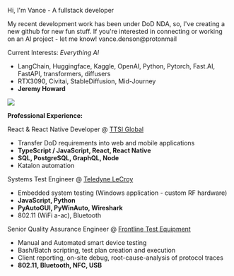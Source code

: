 Hi, I'm Vance - A fullstack developer

My recent development work has been under DoD NDA, so, I've creating a new github for new fun stuff.
If you're interested in connecting or working on an AI project - let me know! vance.denson@protonmail

Current Interests: *Everything AI*
- LangChain, Huggingface, Kaggle, OpenAI, Python, Pytorch, Fast.AI, FastAPI, transformers, diffusers
- RTX3090, Civitai, StableDiffusion, Mid-Journey
- __Jeremy Howard__

![](https://image.civitai.com/xG1nkqKTMzGDvpLrqFT7WA/ae2904c4-dcc7-4d2a-a0db-048117ffcf59/width=350/00010-146877589.jpeg)

__Professional Experience:__

React & React Native Developer @ [TTSI Global](https://ttsiglobal.com)
- Transfer DoD requirements into web and mobile applications
- __TypeScript / JavaScript, React, React Native__
- __SQL, PostgreSQL, GraphQL, Node__
- Katalon automation

Systems Test Engineer @ [Teledyne LeCroy](https://teledynelecroy.com)
- Embedded system testing (Windows application - custom RF hardware)
- __JavaScript, Python__
- __PyAutoGUI, PyWinAuto, Wireshark__
- 802.11 (WiFi a-ac), Bluetooth

Senior Quality Assurance Engineer @ [Frontline Test Equipment](https://fte.com)
- Manual and Automated smart device testing
- Bash/Batch scripting, test plan creation and execution
- Client reporting, on-site debug, root-cause-analysis of protocol traces
- __802.11, Bluetooth, NFC, USB__

